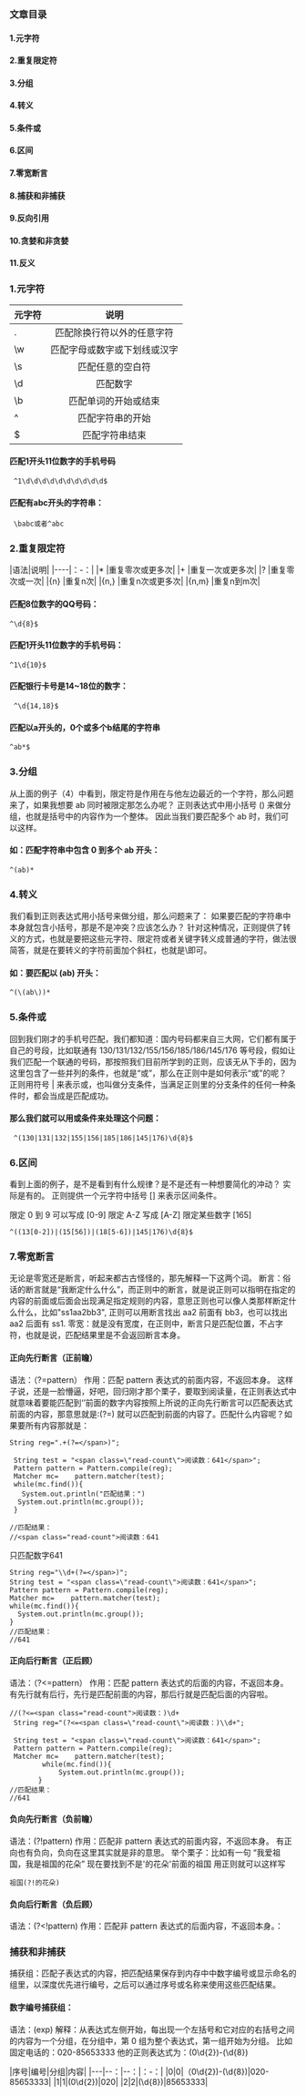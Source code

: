### 文章目录
#### 1.元字符
#### 2.重复限定符
#### 3.分组
#### 4.转义
#### 5.条件或
#### 6.区间
#### 7.零宽断言
#### 8.捕获和非捕获
#### 9.反向引用
#### 10.贪婪和非贪婪
#### 11.反义


### 1.元字符


|元字符	|说明|
|-------|:-----:|
|.	  |匹配除换行符以外的任意字符|
|\w	|匹配字母或数字或下划线或汉字|
|\s|	匹配任意的空白符|
|\d	|匹配数字|
|\b	|匹配单词的开始或结束|
|^	  |匹配字符串的开始|
|$	  |匹配字符串结束|

#### 匹配1开头11位数字的手机号码
```
 ^1\d\d\d\d\d\d\d\d\d\d$
```
#### 匹配有abc开头的字符串：

```
 \babc或者^abc
```
### 2.重复限定符

|语法|说明|
|----|：-：|
|*	|重复零次或更多次|
|+	|重复一次或更多次|
|?	|重复零次或一次|
|{n}	|重复n次|
|{n,}	|重复n次或更多次|
|{n,m}	|重复n到m次|

####  匹配8位数字的QQ号码：

```
^\d{8}$
```
#### 匹配1开头11位数字的手机号码：

```
^1\d{10}$
```
#### 匹配银行卡号是14~18位的数字：

```
 ^\d{14,18}$
```

#### 匹配以a开头的，0个或多个b结尾的字符串

```
^ab*$
```

### 3.分组
从上面的例子（4）中看到，限定符是作用在与他左边最近的一个字符，那么问题来了，如果我想要 ab 同时被限定那怎么办呢？
正则表达式中用小括号 () 来做分组，也就是括号中的内容作为一个整体。
因此当我们要匹配多个 ab 时，我们可以这样。

#### 如：匹配字符串中包含 0 到多个 ab 开头：

```
^(ab)*
```

### 4.转义
我们看到正则表达式用小括号来做分组，那么问题来了：
如果要匹配的字符串中本身就包含小括号，那是不是冲突？应该怎么办？
针对这种情况，正则提供了转义的方式，也就是要把这些元字符、限定符或者关键字转义成普通的字符，做法很简答，就是在要转义的字符前面加个斜杠，也就是\即可。

#### 如：要匹配以 (ab) 开头：
```
^(\(ab\))*
```
### 5.条件或

回到我们刚才的手机号匹配，我们都知道：国内号码都来自三大网，它们都有属于自己的号段，比如联通有 130/131/132/155/156/185/186/145/176 等号段，假如让我们匹配一个联通的号码，那按照我们目前所学到的正则，应该无从下手的，因为这里包含了一些并列的条件，也就是“或”，那么在正则中是如何表示“或”的呢？
正则用符号 | 来表示或，也叫做分支条件，当满足正则里的分支条件的任何一种条件时，都会当成是匹配成功。

#### 那么我们就可以用或条件来处理这个问题：

```
 ^(130|131|132|155|156|185|186|145|176)\d{8}$
```

### 6.区间

看到上面的例子，是不是看到有什么规律？是不是还有一种想要简化的冲动？
实际是有的。
正则提供一个元字符中括号 [] 来表示区间条件。

限定 0 到 9 可以写成 [0-9]
限定 A-Z 写成 [A-Z]
限定某些数字 [165]

```
^((13[0-2])|(15[56])|(18[5-6])|145|176)\d{8}$
```
### 7.零宽断言
无论是零宽还是断言，听起来都古古怪怪的，那先解释一下这两个词。
断言：俗话的断言就是“我断定什么什么”，而正则中的断言，就是说正则可以指明在指定的内容的前面或后面会出现满足指定规则的内容，意思正则也可以像人类那样断定什么什么，比如"ss1aa2bb3", 正则可以用断言找出 aa2 前面有 bb3，也可以找出 aa2 后面有 ss1.
零宽：就是没有宽度，在正则中，断言只是匹配位置，不占字符，也就是说，匹配结果里是不会返回断言本身。

#### 正向先行断言（正前瞻）
语法：（?=pattern）
作用：匹配 pattern 表达式的前面内容，不返回本身。
这样子说，还是一脸懵逼，好吧，回归刚才那个栗子，要取到阅读量，在正则表达式中就意味着要能匹配到‘</span>’前面的数字内容按照上所说的正向先行断言可以匹配表达式前面的内容，那意思就是:(?=</span>) 就可以匹配到前面的内容了。匹配什么内容呢？如果要所有内容那就是：

```
String reg=".+(?=</span>)";
 
 String test = "<span class=\"read-count\">阅读数：641</span>";
 Pattern pattern = Pattern.compile(reg);
 Matcher mc=    pattern.matcher(test);
 while(mc.find()){
   System.out.println("匹配结果：")
  System.out.println(mc.group());
 }

//匹配结果：
//<span class="read-count">阅读数：641
```

只匹配数字641
```
String reg="\\d+(?=</span>)";
String test = "<span class=\"read-count\">阅读数：641</span>";
Pattern pattern = Pattern.compile(reg);
Matcher mc=    pattern.matcher(test);
while(mc.find()){
  System.out.println(mc.group());
}
//匹配结果：
//641
```

#### 正向后行断言（正后顾）
语法：（?<=pattern）
作用：匹配 pattern 表达式的后面的内容，不返回本身。
有先行就有后行，先行是匹配前面的内容，那后行就是匹配后面的内容啦。
```
//(?<=<span class="read-count">阅读数：)\d+
 String reg="(?<=<span class=\"read-count\">阅读数：)\\d+";
 
 String test = "<span class=\"read-count\">阅读数：641</span>";
 Pattern pattern = Pattern.compile(reg);
 Matcher mc=    pattern.matcher(test);
        while(mc.find()){
            System.out.println(mc.group());
       }
//匹配结果：
//641
```


#### 负向先行断言（负前瞻）
语法：(?!pattern)
作用：匹配非 pattern 表达式的前面内容，不返回本身。
有正向也有负向，负向在这里其实就是非的意思。
举个栗子：比如有一句 “我爱祖国，我是祖国的花朵”
现在要找到不是'的花朵'前面的祖国
用正则就可以这样写

```
祖国(?!的花朵)
```

#### 负向后行断言（负后顾）
语法：(?<!pattern)
作用：匹配非 pattern 表达式的后面内容，不返回本身。：

###  捕获和非捕获

捕获组：匹配子表达式的内容，把匹配结果保存到内存中中数字编号或显示命名的组里，以深度优先进行编号，之后可以通过序号或名称来使用这些匹配结果。

#### 数字编号捕获组：
语法：(exp)
解释：从表达式左侧开始，每出现一个左括号和它对应的右括号之间的内容为一个分组，在分组中，第 0 组为整个表达式，第一组开始为分组。
比如固定电话的：020-85653333
他的正则表达式为：(0\d{2})-(\d{8})

|序号|编号|分组|内容|
|---|--：|--：|：-：|
|0|0|（0\d{2})-(\d{8})|020-85653333|
|1|1|(0\d{2})|020|
|2|2|(\d{8})|85653333|

